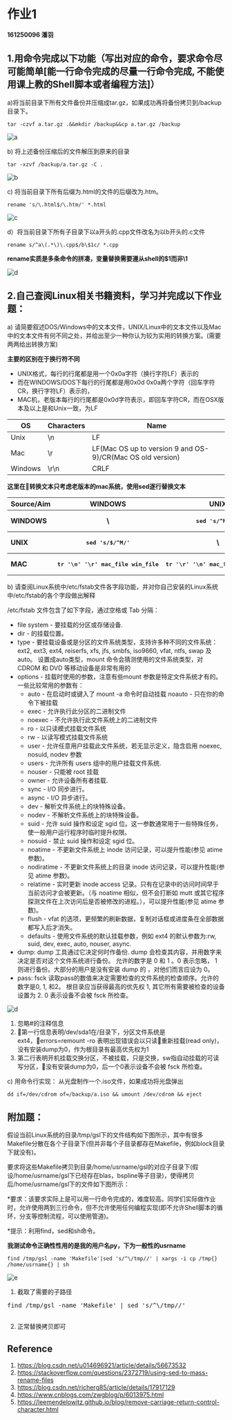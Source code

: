# 作业1

**161250096 潘羽**

## 1.用命令完成以下功能（写出对应的命令，要求命令尽可能简单[能一行命令完成的尽量一行命令完成, 不能使用课上教的Shell脚本或者编程方法]）

a)将当前目录下所有文件备份并压缩成tar.gz，如果成功再将备份拷贝到/backup目录下。

    tar -czvf a.tar.gz .&&mkdir /backup&&cp a.tar.gz /backup

![a](img/0.png)

b) 将上述备份压缩后的文件解压到原来的目录

    tar -xzvf /backup/a.tar.gz -C . 
![b](img/1.png)

c) 将当前目录下所有后缀为.html的文件的后缀改为.htm。

    rename 's/\.html$/\.htm/' *.html

![c](img/2.png)

d）将当前目录下所有子目录下以a开头的.cpp文件改名为以b开头的.c文件

    rename s/^a\(.*\)\.cpp$/b\$1c/ *.cpp

**rename实质是多条命令的拼凑，变量替换需要遵从shell的$1而非\1**

![d](img/3.png)

## 2.自己查阅Linux相关书籍资料，学习并完成以下作业题：

a) 请简要叙述DOS/Windows中的文本文件，UNIX/Linux中的文本文件以及Mac中的文本文件有何不同之处，并给出至少一种你认为较为实用的转换方案。(需要两两给出转换方案)

**主要的区别在于换行符不同**

- UNIX格式，每行的行尾都是用一个0x0a字符（换行字符LF）表示的
- 而在WINDOWS/DOS下每行的行尾都是用0x0d 0x0a两个字符（回车字符CR，换行字符LF）表示的，
- MAC机，老版本每行的行尾都是0x0d字符表示，即回车字符CR，而在OSX版本及以上是和Unix一致，为LF

|OS|Characters|Name|
|--|--|--|
|Unix|\n|LF|
|Mac|\r|LF(Mac OS up to version 9 and OS-9)/CR(Mac OS old version)|
|Windows|\r\n|CRLF|

**这里在转换文本只考虑老版本的mac系统，使用sed逐行替换文本**

<table>
    <tr>
        <th>Source/Aim </th>
        <th>WINDOWS</th>
        <th>UNIX</th>
        <th>MAC</th>
    </tr>
    <tr>
    <th align="left">WINDOWS</th>
    <th>\</th>
    <th><pre>sed 's/^M$//'</pre></th>
    <th><pre>tr -d '\n' mac_file win_file</pre></th>
    </tr>
    <tr>
    <th align="left">UNIX</th>
    <th><pre>sed 's/$/^M/'</pre></th>
    <th>\</th>
    <th><pre>tr '\n' '\r' unix_file mac_file</pre></th>
    </tr>
    <tr>
    <th align="left">MAC</th>
    <th><pre>tr '\n' '\r' mac_file win_file</pre></th>
    <th><pre>tr '\r' '\n' mac_file unix_file</pre></th>
    <th>\</th>
    </tr>
</table>


b) 请查阅Linux系统中/etc/fstab文件各字段功能，并对你自己安装的Linux系统中/etc/fstab的各个字段做出解释

/etc/fstab 文件包含了如下字段，通过空格或 Tab 分隔：

- file system - 要挂载的分区或存储设备.
- dir - 的挂载位置。
- type - 要挂载设备或是分区的文件系统类型，支持许多种不同的文件系统：ext2, ext3, ext4, reiserfs, xfs, jfs, smbfs, iso9660, vfat, ntfs, swap 及 auto。 设置成auto类型，mount 命令会猜测使用的文件系统类型，对 CDROM 和 DVD 等移动设备是非常有用的
- options - 挂载时使用的参数，注意有些mount 参数是特定文件系统才有的。一些比较常用的参数有：
    - auto - 在启动时或键入了 mount -a 命令时自动挂载
    noauto - 只在你的命令下被挂载
    - exec - 允许执行此分区的二进制文件
    - noexec - 不允许执行此文件系统上的二进制文件
    - ro - 以只读模式挂载文件系统
    - rw - 以读写模式挂载文件系统
    - user - 允许任意用户挂载此文件系统，若无显示定义，隐含启用 noexec, nosuid, nodev 参数
    - users - 允许所有 users 组中的用户挂载文件系统.
    - nouser - 只能被 root 挂载
    - owner - 允许设备所有者挂载.
    - sync - I/O 同步进行。
    - async - I/O 异步进行。
    - dev - 解析文件系统上的块特殊设备。
    - nodev - 不解析文件系统上的块特殊设备。
    - suid - 允许 suid 操作和设定 sgid 位。这一参数通常用于一些特殊任务，使一般用户运行程序时临时提升权限。
    - nosuid - 禁止 suid 操作和设定 sgid 位。
    - noatime - 不更新文件系统上 inode 访问记录，可以提升性能(参见 atime 参数)。
    - nodiratime - 不更新文件系统上的目录 inode 访问记录，可以提升性能(参见 atime 参数)。
    - relatime - 实时更新 inode access 记录。只有在记录中的访问时间早于当前访问才会被更新。（与 noatime 相似，但不会打断如 mutt 或其它程序探测文件在上次访问后是否被修改的进程。），可以提升性能(参见 atime 参数)。
    - flush - vfat 的选项，更频繁的刷新数据，复制对话框或进度条在全部数据都写入后才消失。
    - defaults - 使用文件系统的默认挂载参数，例如 ext4 的默认参数为:rw, suid, dev, exec, auto, nouser, async.
- dump: dump 工具通过它决定何时作备份. dump 会检查其内容，并用数字来决定是否对这个文件系统进行备份。 允许的数字是 0 和 1 。0 表示忽略， 1 则进行备份。大部分的用户是没有安装 dump 的 ，对他们而言应设为 0。
- pass: fsck 读取pass的数值来决定需要检查的文件系统的检查顺序。允许的数字是0, 1, 和2。 根目录应当获得最高的优先权 1, 其它所有需要被检查的设备设置为 2. 0 表示设备不会被 fsck 所检查。

![d](img/4.png)

1. 忽略#的注释信息
2. 第一行信息表明/dev/sda1在/目录下，分区文件系统是ext4，errors=remount -ro 表明出现错误会以只读重新挂载(read only)，没有安装dump为0，作为根目录有最高优先权为1
3. 第二行表明开机挂载交换分区，不被挂载，只是交换，sw指自动挂载的可读写分区，没有安装dump为0，后一个0表示设备不会被 fsck 所检查。

c) 用命令行实现： 从光盘制作一个.iso文件，如果成功将光盘弹出

    dd if=/dev/cdrom of=/backup/a.iso && umount /dev/cdrom && eject

## 附加题：

假设当前Linux系统的目录/tmp/gsl下的文件结构如下图所示，其中有很多Makefile分散在各个子目录下(但并非每个子目录都存在Makefile，例如block目录下就没有)。

要求将这些Makefile拷贝到目录/home/usrname/gsl的对应子目录下(假设/home/usrname/gsl下已经存在blas，bspline等子目录)，使得拷贝后/home/usrname/gsl下的文件如下图所示：

*要求：该要求实际上是可以用一行命令完成的，难度较高。同学们实际做作业时，允许使用两到三行命令，但不允许使用任何编程实现(即不允许Shell脚本的循环，分支等控制流程，可以使用管道)。

*提示：利用find，sed和sh命令。

**我测试命令正确性性用的是我的用户名py，下为一般性的usrname**

    find /tmp/gsl -name 'Makefile'|sed 's/^\/tmp//' | xargs -i cp /tmp{} /home/usrname{} | sh

![e](img/5.png)

1. 截取了需要的子路径



  <pre>find /tmp/gsl -name 'Makefile' | sed 's/^\/tmp//'  
  </pre> 

2. 正常替换拷贝即可


## Reference

1. https://blog.csdn.net/u014696921/article/details/56673532
2. https://stackoverflow.com/questions/2372719/using-sed-to-mass-rename-files
3. https://blog.csdn.net/richerg85/article/details/17917129
4. https://www.cnblogs.com/zwgblog/p/6013975.html
5. https://leemendelowitz.github.io/blog/remove-carriage-return-control-character.html